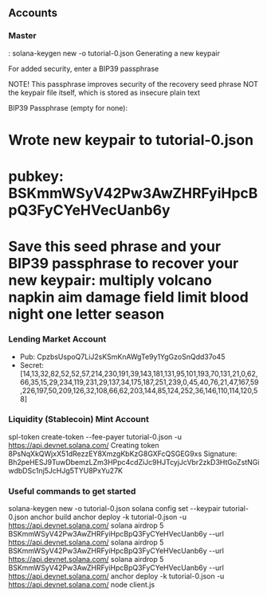 ## Accounts

### Master

: solana-keygen new -o tutorial-0.json
Generating a new keypair

For added security, enter a BIP39 passphrase

NOTE! This passphrase improves security of the recovery seed phrase NOT the
keypair file itself, which is stored as insecure plain text

BIP39 Passphrase (empty for none):

# Wrote new keypair to tutorial-0.json

# pubkey: BSKmmWSyV42Pw3AwZHRFyiHpcBpQ3FyCYeHVecUanb6y

Save this seed phrase and your BIP39 passphrase to recover your new keypair:
multiply volcano napkin aim damage field limit blood night one letter season
============================================================================

### Lending Market Account

- Pub: CpzbsUspoQ7LiJ2sKSmKnAWgTe9y1YgGzoSnQdd37o45
- Secret: [14,13,32,82,52,52,57,214,230,191,39,143,181,131,95,101,193,70,131,21,0,62,66,35,15,29,234,119,231,29,137,34,175,187,251,239,0,45,40,76,21,47,167,59,226,197,50,209,126,32,108,66,62,203,144,85,124,252,36,146,110,114,120,58]

### Liquidity (Stablecoin) Mint Account

spl-token create-token --fee-payer tutorial-0.json -u https://api.devnet.solana.com/
Creating token 8PsNqXkQWjxX51dRezzEY8XmzgKbKzG8GXFcQSGEG9xs
Signature: Bh2peHESJ9TuwDbemzLZm3HPpc4cdZiJc9HJTcyjJcVbr2zkD3HtGoZstNGiwdbDSc1nj5JcHJg5TYU8PxYu27K

### Useful commands to get started

solana-keygen new -o tutorial-0.json
solana config set --keypair tutorial-0.json
anchor build
anchor deploy -k tutorial-0.json -u https://api.devnet.solana.com/
solana airdrop 5 BSKmmWSyV42Pw3AwZHRFyiHpcBpQ3FyCYeHVecUanb6y --url https://api.devnet.solana.com/
solana airdrop 5 BSKmmWSyV42Pw3AwZHRFyiHpcBpQ3FyCYeHVecUanb6y --url https://api.devnet.solana.com/
solana airdrop 5 BSKmmWSyV42Pw3AwZHRFyiHpcBpQ3FyCYeHVecUanb6y --url https://api.devnet.solana.com/
anchor deploy -k tutorial-0.json -u https://api.devnet.solana.com/
node client.js
